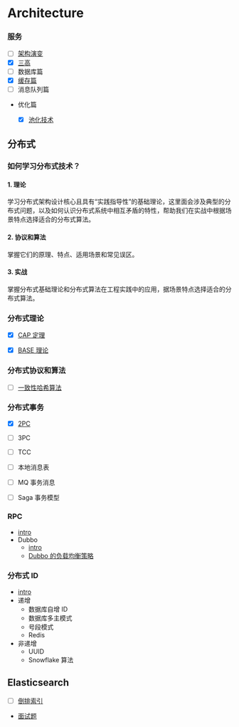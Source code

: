 # Architecture

### 服务
- [ ] [架构演变](/docs/服务/架构演变.md)
- [x] [三高](/docs/服务/服务的“三高”标准.md)
- [ ] 数据库篇
- [x] [缓存篇](/docs/服务/缓存.md)
- [ ] 消息队列篇
- 优化篇
    - [x] [池化技术](/docs/服务/优化/池化技术.md)


## 分布式

### 如何学习分布式技术？
#### 1. 理论
学习分布式架构设计核心且具有“实践指导性”的基础理论，这里面会涉及典型的分布式问题，以及如何认识分布式系统中相互矛盾的特性，帮助我们在实战中根据场景特点选择适合的分布式算法。

#### 2. 协议和算法
掌握它们的原理、特点、适用场景和常见误区。

#### 3. 实战
掌握分布式基础理论和分布式算法在工程实践中的应用，据场景特点选择适合的分布式算法。


### 分布式理论
- [x] [CAP 定理](/docs/分布式理论/CAP.md)
- [x] [BASE 理论](/docs/分布式理论/BASE.md)


### 分布式协议和算法
- [ ] [一致性哈希算法](/docs/分布式协议和算法/一致性哈希算法.md)


### 分布式事务
- [x] [2PC](/docs/分布式事务/2PC.md)
- [ ] 3PC
- [ ] TCC
- [ ] 本地消息表
- [ ] MQ 事务消息
- [ ] Saga 事务模型


### RPC
- [intro](/docs/RPC/RPC.md)
- Dubbo
    - [intro](/docs/RPC/Dubbo/Dubbo.md)
    - [Dubbo 的负载均衡策略](/docs/RPC/Dubbo/Dubbo负载均衡.md)


### 分布式 ID
- [intro](/docs/分布式ID/README.md)
- 递增
    - 数据库自增 ID
    - 数据库多主模式
    - 号段模式
    - Redis
- 非递增
    - UUID
    - Snowflake 算法




## Elasticsearch

- [ ] [倒排索引](/docs/Elasticsearch/倒排索引.md)
- [面试题](/docs/Elasticsearch/面试题.md)